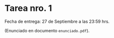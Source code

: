 # Tarea nro. 1

Fecha de entrega: 27 de Septiembre a las 23:59 hrs.

(Enunciado en documento `enunciado.pdf`).
